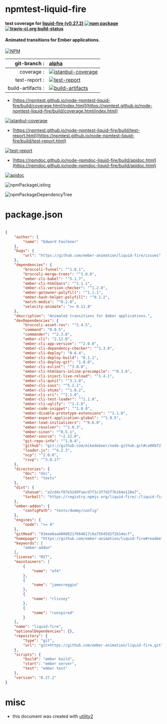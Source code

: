 # npmtest-liquid-fire

#### test coverage for  [liquid-fire (v0.27.2)](https://github.com/ember-animation/liquid-fire#readme)  [![npm package](https://img.shields.io/npm/v/npmtest-liquid-fire.svg?style=flat-square)](https://www.npmjs.org/package/npmtest-liquid-fire) [![travis-ci.org build-status](https://api.travis-ci.org/npmtest/node-npmtest-liquid-fire.svg)](https://travis-ci.org/npmtest/node-npmtest-liquid-fire)

#### Animated transitions for Ember applications.

[![NPM](https://nodei.co/npm/liquid-fire.png?downloads=true&downloadRank=true&stars=true)](https://www.npmjs.com/package/liquid-fire)

| git-branch : | [alpha](https://github.com/npmtest/node-npmtest-liquid-fire/tree/alpha)|
|--:|:--|
| coverage : | [![istanbul-coverage](https://npmtest.github.io/node-npmtest-liquid-fire/build/coverage.badge.svg)](https://npmtest.github.io/node-npmtest-liquid-fire/build/coverage.html/index.html)|
| test-report : | [![test-report](https://npmtest.github.io/node-npmtest-liquid-fire/build/test-report.badge.svg)](https://npmtest.github.io/node-npmtest-liquid-fire/build/test-report.html)|
| build-artifacts : | [![build-artifacts](https://npmtest.github.io/node-npmtest-liquid-fire/glyphicons_144_folder_open.png)](https://github.com/npmtest/node-npmtest-liquid-fire/tree/gh-pages/build)|

- [https://npmtest.github.io/node-npmtest-liquid-fire/build/coverage.html/index.html](https://npmtest.github.io/node-npmtest-liquid-fire/build/coverage.html/index.html)

[![istanbul-coverage](https://npmtest.github.io/node-npmtest-liquid-fire/build/screenCapture.buildCi.browser.%252Ftmp%252Fbuild%252Fcoverage.lib.html.png)](https://npmtest.github.io/node-npmtest-liquid-fire/build/coverage.html/index.html)

- [https://npmtest.github.io/node-npmtest-liquid-fire/build/test-report.html](https://npmtest.github.io/node-npmtest-liquid-fire/build/test-report.html)

[![test-report](https://npmtest.github.io/node-npmtest-liquid-fire/build/screenCapture.buildCi.browser.%252Ftmp%252Fbuild%252Ftest-report.html.png)](https://npmtest.github.io/node-npmtest-liquid-fire/build/test-report.html)

- [https://npmdoc.github.io/node-npmdoc-liquid-fire/build/apidoc.html](https://npmdoc.github.io/node-npmdoc-liquid-fire/build/apidoc.html)

[![apidoc](https://npmdoc.github.io/node-npmdoc-liquid-fire/build/screenCapture.buildCi.browser.%252Ftmp%252Fbuild%252Fapidoc.html.png)](https://npmdoc.github.io/node-npmdoc-liquid-fire/build/apidoc.html)

![npmPackageListing](https://npmtest.github.io/node-npmtest-liquid-fire/build/screenCapture.npmPackageListing.svg)

![npmPackageDependencyTree](https://npmtest.github.io/node-npmtest-liquid-fire/build/screenCapture.npmPackageDependencyTree.svg)



# package.json

```json

{
    "author": {
        "name": "Edward Faulkner"
    },
    "bugs": {
        "url": "https://github.com/ember-animation/liquid-fire/issues"
    },
    "dependencies": {
        "broccoli-funnel": "^1.0.1",
        "broccoli-merge-trees": "^1.0.0",
        "ember-cli-babel": "^5.1.7",
        "ember-cli-htmlbars": "^1.1.1",
        "ember-cli-version-checker": "^1.2.0",
        "ember-getowner-polyfill": "^1.1.1",
        "ember-hash-helper-polyfill": "^0.1.2",
        "match-media": "^0.2.0",
        "velocity-animate": ">= 0.11.8"
    },
    "description": "Animated transitions for Ember applications.",
    "devDependencies": {
        "broccoli-asset-rev": "^2.4.5",
        "command": "0.0.5",
        "commander": "^2.3.0",
        "ember-cli": "2.12.0",
        "ember-cli-app-version": "^2.0.0",
        "ember-cli-dependency-checker": "^1.3.0",
        "ember-cli-deploy": "0.6.4",
        "ember-cli-deploy-build": "0.1.1",
        "ember-cli-deploy-git": "1.0.0",
        "ember-cli-eslint": "^3.0.0",
        "ember-cli-htmlbars-inline-precompile": "^0.3.6",
        "ember-cli-inject-live-reload": "^1.4.1",
        "ember-cli-qunit": "^3.1.0",
        "ember-cli-sass": "^5.2.1",
        "ember-cli-shims": "^1.0.2",
        "ember-cli-sri": "^2.1.0",
        "ember-cli-test-loader": "^1.1.0",
        "ember-cli-uglify": "^1.2.0",
        "ember-code-snippet": "^1.0.0",
        "ember-disable-prototype-extensions": "^1.1.0",
        "ember-export-application-global": "^1.0.5",
        "ember-load-initializers": "^0.6.0",
        "ember-resolver": "^2.0.3",
        "ember-sinon": "^0.5.1",
        "ember-source": "~2.12.0",
        "git-repo-info": "^1.0.4",
        "github": "git://github.com/mikedeboer/node-github.git#ca90bf27d5820812c3b76908189d666446ed97cd",
        "loader.js": "^4.2.3",
        "ncp": "^2.0.0",
        "rsvp": "^3.0.17"
    },
    "directories": {
        "doc": "doc",
        "test": "tests"
    },
    "dist": {
        "shasum": "a2cd4cf87e52d9faecd7f1c3f7d2f7b164e128a7",
        "tarball": "https://registry.npmjs.org/liquid-fire/-/liquid-fire-0.27.2.tgz"
    },
    "ember-addon": {
        "configPath": "tests/dummy/config"
    },
    "engines": {
        "node": ">= 4"
    },
    "gitHead": "93eee6aa400d621f664617c6a75645d2f2b14ecf",
    "homepage": "https://github.com/ember-animation/liquid-fire#readme",
    "keywords": [
        "ember-addon"
    ],
    "license": "MIT",
    "maintainers": [
        {
            "name": "ef4"
        },
        {
            "name": "jamesreggio"
        },
        {
            "name": "rlivsey"
        },
        {
            "name": "runspired"
        }
    ],
    "name": "liquid-fire",
    "optionalDependencies": {},
    "repository": {
        "type": "git",
        "url": "git+https://github.com/ember-animation/liquid-fire.git"
    },
    "scripts": {
        "build": "ember build",
        "start": "ember server",
        "test": "ember test"
    },
    "version": "0.27.2"
}
```



# misc
- this document was created with [utility2](https://github.com/kaizhu256/node-utility2)
